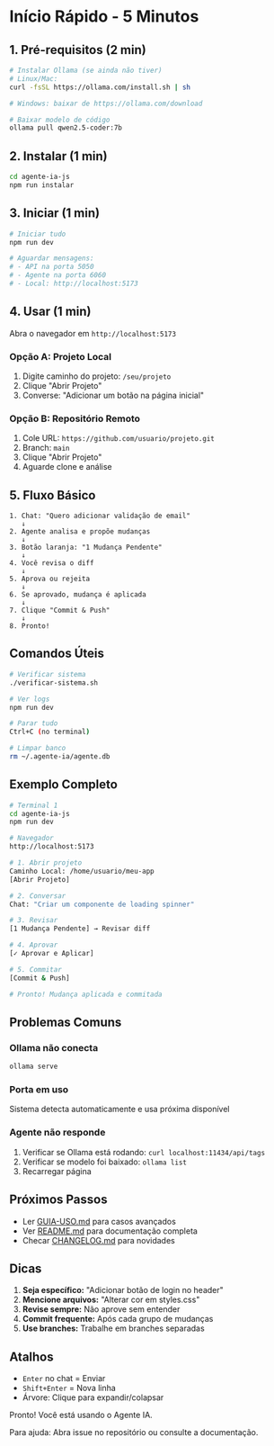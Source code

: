 # Início Rápido - 5 Minutos

## 1. Pré-requisitos (2 min)

```bash
# Instalar Ollama (se ainda não tiver)
# Linux/Mac:
curl -fsSL https://ollama.com/install.sh | sh

# Windows: baixar de https://ollama.com/download

# Baixar modelo de código
ollama pull qwen2.5-coder:7b
```

## 2. Instalar (1 min)

```bash
cd agente-ia-js
npm run instalar
```

## 3. Iniciar (1 min)

```bash
# Iniciar tudo
npm run dev

# Aguardar mensagens:
# - API na porta 5050
# - Agente na porta 6060
# - Local: http://localhost:5173
```

## 4. Usar (1 min)

Abra o navegador em `http://localhost:5173`

### Opção A: Projeto Local
1. Digite caminho do projeto: `/seu/projeto`
2. Clique "Abrir Projeto"
3. Converse: "Adicionar um botão na página inicial"

### Opção B: Repositório Remoto
1. Cole URL: `https://github.com/usuario/projeto.git`
2. Branch: `main`
3. Clique "Abrir Projeto"
4. Aguarde clone e análise

## 5. Fluxo Básico

```
1. Chat: "Quero adicionar validação de email"
   ↓
2. Agente analisa e propõe mudanças
   ↓
3. Botão laranja: "1 Mudança Pendente"
   ↓
4. Você revisa o diff
   ↓
5. Aprova ou rejeita
   ↓
6. Se aprovado, mudança é aplicada
   ↓
7. Clique "Commit & Push"
   ↓
8. Pronto!
```

## Comandos Úteis

```bash
# Verificar sistema
./verificar-sistema.sh

# Ver logs
npm run dev

# Parar tudo
Ctrl+C (no terminal)

# Limpar banco
rm ~/.agente-ia/agente.db
```

## Exemplo Completo

```bash
# Terminal 1
cd agente-ia-js
npm run dev

# Navegador
http://localhost:5173

# 1. Abrir projeto
Caminho Local: /home/usuario/meu-app
[Abrir Projeto]

# 2. Conversar
Chat: "Criar um componente de loading spinner"

# 3. Revisar
[1 Mudança Pendente] → Revisar diff

# 4. Aprovar
[✓ Aprovar e Aplicar]

# 5. Commitar
[Commit & Push]

# Pronto! Mudança aplicada e commitada
```

## Problemas Comuns

### Ollama não conecta
```bash
ollama serve
```

### Porta em uso
Sistema detecta automaticamente e usa próxima disponível

### Agente não responde
1. Verificar se Ollama está rodando: `curl localhost:11434/api/tags`
2. Verificar se modelo foi baixado: `ollama list`
3. Recarregar página

## Próximos Passos

- Ler [GUIA-USO.md](GUIA-USO.md) para casos avançados
- Ver [README.md](README.md) para documentação completa
- Checar [CHANGELOG.md](CHANGELOG.md) para novidades

## Dicas

1. **Seja específico:** "Adicionar botão de login no header"
2. **Mencione arquivos:** "Alterar cor em styles.css"
3. **Revise sempre:** Não aprove sem entender
4. **Commit frequente:** Após cada grupo de mudanças
5. **Use branches:** Trabalhe em branches separadas

## Atalhos

- `Enter` no chat = Enviar
- `Shift+Enter` = Nova linha
- Árvore: Clique para expandir/colapsar

Pronto! Você está usando o Agente IA.

Para ajuda: Abra issue no repositório ou consulte a documentação.
